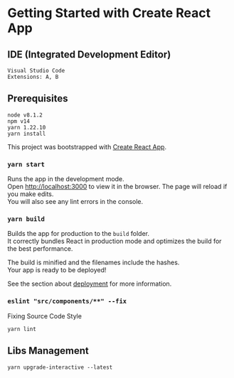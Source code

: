 # Getting Started with Create React App
## IDE (Integrated Development Editor)

```shell
Visual Studio Code
Extensions: A, B
```

## Prerequisites

```shell
node v8.1.2
npm v14
yarn 1.22.10
yarn install
```

This project was bootstrapped with [Create React App](https://github.com/facebook/create-react-app).

### `yarn start`

Runs the app in the development mode.\
Open [http://localhost:3000](http://localhost:3000) to view it in the browser.
The page will reload if you make edits.\
You will also see any lint errors in the console.

### `yarn build`

Builds the app for production to the `build` folder.\
It correctly bundles React in production mode and optimizes the build for the best performance.

The build is minified and the filenames include the hashes.\
Your app is ready to be deployed!

See the section about [deployment](https://facebook.github.io/create-react-app/docs/deployment) for more information.

### `eslint "src/components/**" --fix`

Fixing Source Code Style

```shell
yarn lint
```

## Libs Management

```shell
yarn upgrade-interactive --latest
```
